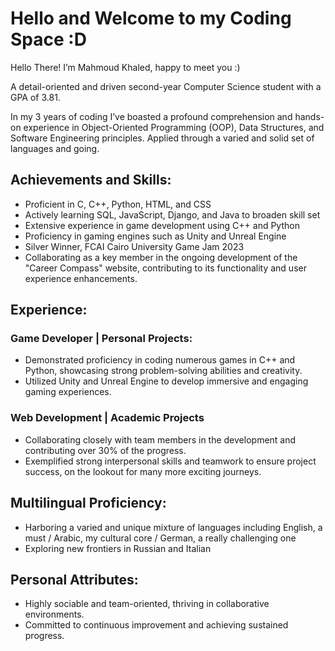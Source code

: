 # Hello and Welcome to my Coding Space :D
Hello There! I’m Mahmoud Khaled, happy to meet you :)

A detail-oriented and driven second-year Computer Science student with a GPA of 3.81.

In my 3 years of coding I’ve boasted a profound comprehension and hands-on experience in Object-Oriented Programming (OOP), Data Structures, and Software Engineering principles. Applied through a varied and solid set of languages and going.


## Achievements and Skills:		
- Proficient in C, C++, Python, HTML, and CSS
- Actively learning SQL, JavaScript, Django, and Java to broaden skill set
- Extensive experience in game development using C++ and Python
- Proficiency in gaming engines such as Unity and Unreal Engine
- Silver Winner, FCAI Cairo University Game Jam 2023
- Collaborating as a key member in the ongoing development of the "Career Compass" website, contributing to its functionality and user experience enhancements.

## Experience:			
### Game Developer | Personal Projects:	
- Demonstrated proficiency in coding numerous games in C++ and Python, showcasing strong problem-solving abilities and creativity.
- Utilized Unity and Unreal Engine to develop immersive and engaging gaming experiences.	

### Web Development | Academic Projects	
- Collaborating closely with team members in the development and contributing over 30% of the progress.
- Exemplified strong interpersonal skills and teamwork to ensure project success, on the lookout for many more exciting journeys.

## Multilingual Proficiency:			
- Harboring a varied and unique mixture of languages including English, a must / Arabic, my cultural core / German, a really challenging one
- Exploring new frontiers in Russian and Italian

	
## Personal Attributes:			
- Highly sociable and team-oriented, thriving in collaborative environments.
- Committed to continuous improvement and achieving sustained progress.	


